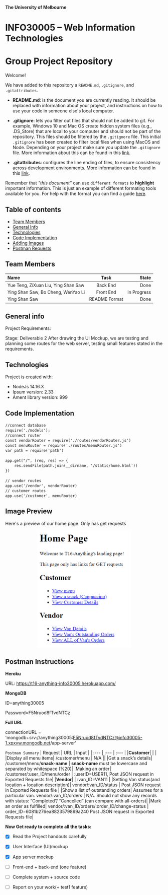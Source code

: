 **The University of Melbourne**
# INFO30005 – Web Information Technologies

# Group Project Repository

Welcome!

We have added to this repository a `README.md`, `.gitignore`, and `.gitattributes`.

* **README.md**: is the document you are currently reading. It should be replaced with information about your project, and instructions on how to use your code in someone else's local computer.

* **.gitignore**: lets you filter out files that should not be added to git. For example, Windows 10 and Mac OS create hidden system files (e.g., .DS_Store) that are local to your computer and should not be part of the repository. This files should be filtered by the `.gitignore` file. This initial `.gitignore` has  been created to filter local files when using MacOS and Node. Depending on your project make sure you update the `.gitignore` file.  More information about this can be found in this [link](https://www.atlassian.com/git/tutorials/saving-changes/gitignore).

* **.gitattributes**: configures the line ending of files, to ensure consistency across development environments. More information can be found in this [link](https://git-scm.com/docs/gitattributes).

Remember that _"this document"_ can use `different formats` to **highlight** important information. This is just an example of different formating tools available for you. For help with the format you can find a guide [here](https://docs.github.com/en/github/writing-on-github).

## Table of contents
* [Team Members](#team-members)
* [General Info](#general-info)
* [Technologies](#technologies)
* [Code Implementation](#code-implementation)
* [Adding Images](#image-preview)
* [Postman Requests](#postman-instructions)

## Team Members

| Name | Task | State |
| :---         |     :---:      |          ---: |
| Yue Teng, ZiXuan Liu, Ying Shan Saw | Back End     |  Done |
| Ying Shan Saw, Bo Cheng, WenYao Li   | Front End  |  In Progress |
| Ying Shan Saw | README Format      |  Done |

## General info
Project Requirements: 

Stage: Deliverable 2
After drawing the UI Mockup, we are testing and planning some routes for the web server, testing small features stated in the requirements.

## Technologies
Project is created with:
* NodeJs 14.16.X
* Ipsum version: 2.33
* Ament library version: 999

## Code Implementation

```JS
//connect database
require('./models');
//connect router
const vendorRouter = require('./routes/vendorRouter.js')
const menuRouter = require('./routes/menuRouter.js')
var path = require('path')

app.get("/", (req, res) => {
    res.sendFile(path.join(__dirname, '/static/home.html')) 
})

// vendor routes
app.use('/vendor', vendorRouter)
// customer routes
app.use('/customer', menuRouter)

```

## Image Preview
<p> Here's a preview of our home page. Only has get requests</p>
<p align="center">
  <img src="static/github-images/deliv2-landingpage.png"  width="300" >
</p>

## Postman Instructions
**Heroku**

URL: https://t16-anything-info30005.herokuapp.com/

**MongoDB**

ID=anything30005

Password=F5Nruod8fTvdNTCz

**Full URL**

connectionURL = 'mongodb+srv://anything30005:F5Nruod8fTvdNTCz@info30005-1.xpxvw.mongodb.net/app-server'

`Postman Summary`
| Request | URL | Input |
| :---         |     :---      |          :--- |
|**Customer**| | |
|Display all menu items| /customer/menu | N/A || 
|Get a snack’s details| /customer/menu/**snack-name** | **snack-name** must be lowercase and separated by whitespace (%20)|
|Making an order| /customer/:user_ID/menu/order | :userID=USER11, Post JSON request in Exported Requests file| 
|**Vendor**| | :van_ID=VAN11 |
|Setting Van status(and location + location description)| vendor/:van_ID/status | Post JSON request in Exported Requests file | 
|Show a list of outstanding orders| Assumes for a particular van.   vendor/:van_ID/orders | N/A. Should not show any records with status: “Completed”/ “Cancelled” (can compare with all-orders)|
|Mark an order as fulfilled| vendor/:van_ID/orders/:order_ID/change-status | order_ID=6081b276ea8823579899a240 Post JSON request in Exported Requests file| 



**Now Get ready to complete all the tasks:**

- [x] Read the Project handouts carefully
- [x] User Interface (UI)mockup
- [x] App server mockup
- [ ] Front-end + back-end (one feature)
- [ ] Complete system + source code
- [ ] Report on your work(+ test1 feature)

